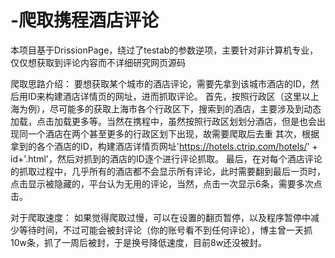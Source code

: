 # -爬取携程酒店评论
本项目基于DrissionPage，绕过了testab的参数逆项，主要针对非计算机专业，仅仅想获取到评论内容而不详细研究网页源码

爬取思路介绍：
  要想获取某个城市的酒店评论，需要先拿到该城市酒店的ID，然后用ID来构建酒店详情页的网址，进而抓取评论。
  首先，按照行政区（这里以上海为例），尽可能多的获取上海市各个行政区下，搜索到的酒店，主要涉及到动态加载，点击加载更多等。当然在携程中，虽然按照行政区划划分酒店，但是也会出现同一个酒店在两个甚至更多的行政区划下出现，故需要爬取后去重
  其次，根据拿到的各个酒店的ID，构建酒店详情页网址'https://hotels.ctrip.com/hotels/' + id+'.html'，然后对抓到的酒店的ID逐个进行评论抓取。
  最后，在对每个酒店评论的抓取过程中，几乎所有的酒店都不会显示所有评论，此时需要翻到最后一页时，点击显示被隐藏的，平台认为无用的评论，当然，点击一次显示6条，需要多次点击。

对于爬取速度：
  如果觉得爬取过慢，可以在设置的翻页暂停，以及程序暂停中减少等待时间，不过可能会被封评论（你的账号看不到任何评论），博主曾一天抓10w条，抓了一周后被封，于是换号降低速度，目前8w还没被封。
  

